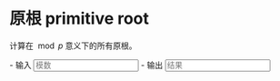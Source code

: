 # 原根 primitive root

计算在 $\bmod p$ 意义下的所有原根。

<div class="grid cards" id="calc" markdown>
- 输入
    <input class="md-input md-input--stretch" id="input-p" type="number" placeholder="模数">
- 输出
    <input class="md-input md-input--stretch" id="output" placeholder="结果" readonly>
</div>

<script>
window.onload = function() {
    register_calc($("#calc"), function(params) {
        p = BigInt(params.p.val());
        if(p <= 0) return "参数错误";
        if(p > 1e9) return "超出计算范围";
        return "[TODO]作者很懒，还没有写代码";
    }, {p: $("#input-p")}, $("#output"));
}
</script>